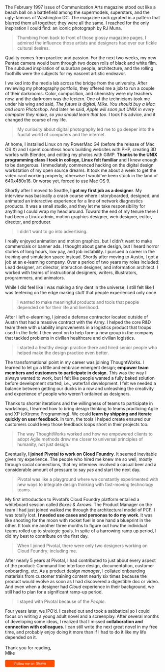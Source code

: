 The February 1997 issue of Communication Arts magazine stood out like a beach ball on a battlefield among the supermodels, superstars, and the ugly-famous of Washington DC. The magazine rack gyrated in a pattern that blurred them all together; they were all the same. I reached for the only inspiration I could find: an iconic photograph by RJ Muna.

> Thumbing from back to front of those glossy magazine pages, I admired the influence those artists and designers had over our fickle cultural desires.

Quality comes from practice and passion. For the next two weeks, my new Pentax camera would burn through two dozen rolls of black and white film. The subdued inspiration of suburban people, architecture, and the rolling foothills were the subjects for my nascent artistic endeavor.

I walked into the media lab across the bridge from the university. After reviewing my photography portfolio, they offered me a job to run a couple of their darkrooms. Color, composition, and chemistry were my teachers now, and the darkroom was the lectern. One of the technicians took me under his wing and said, _The future is digital, Mike. You should buy a Mac and learn Photoshop_. And later he said, _Apple will soon put UNIX in every computer they make, so you should learn that too_. I took his advice, and it changed the course of my life.

> My curiosity about digital photography led me to go deeper into the fractal world of computers and the internet. 

At home, I installed Linux on my PowerMac G4 (before the release of Mac OS X) and I spent countless hours building websites with PHP, creating 3D worlds with Blender, and editing my photos with GIMP. **Thanks to the UNIX programming class I took in college, Linux felt familiar** and I knew enough to be dangerous. I immediately commenced hacking on the digital design workstation of my open source dreams. It took me about a week to get the video card working properly, otherwise I would've been stuck in the land of 640x480x16. Or worse yet, forced to use Mac OS 9.

Shortly after I moved to Seattle, **I got my first job as a designer**.  My interview was basically a crash course where I storyboarded, designed, and animated an interactive experience for a line of network diagnostics products. It was a small studio, and they let me take responsibility for anything I could wrap my head around. Toward the end of my tenure there I had been a Linux admin, motion graphics designer, web designer, editor, director, and producer.

> I didn’t want to go into advertising.

I really enjoyed animation and motion graphics, but I didn't want to make commercials or banner ads. I thought about game design, but I heard horror stories of long hours, low pay, and job instability. I pursued a career in the training and simulation space instead. Shortly after moving to Austin, I got a job at an e-learning company. Over a period of two years my roles included: Lead designer, art director, interaction designer, and information architect. I worked with teams of instructional designers, writers, illustrators, programmers, and animators.

While I did feel like I was making a tiny dent in the universe, I still felt like I was teetering on the edge making stuff that people experienced only once. 

> I wanted to make meaningful products and tools that people depended on for their life and livelihood.

After I left e-elearning, I joined a defense contractor located outside of Austin that had a massive contract with the Army. I helped the core R&D team there with usability improvements in a logistics product that troops used in the field. I then went on to help form a new group in the company that tackled problems in civilian healthcare and civilian logistics. 

> I started a healthy design practice there and hired senior people who helped make the design practice even better.

The transformational point in my career was joining ThoughtWorks.  I learned to let go a little and embrace emergent design; **empower team members and customers to participate in design**.  This was the way I always wanted to work, but I felt like people wanted a fully baked solution before development started, i.e., waterfall development. I felt we needed a balance between getting our ducks in a row and unleashing the creativity and experience of people who weren't ordained as designers.

Thanks to shorter iterations and the willingness of teams to participate in workshops, I learned how to bring design thinking to teams practicing Agile and XP (eXtreme Programming).  We could **learn by shipping and iterate quickly on user feedback**. In turn, the tools I helped create ensured our customers could keep those feedback loops short in their projects too.

> The way ThoughtWorks worked and how we empowered clients to adopt Agile methods drew me closer to universal principles of humanity, not just design.

Eventually, **I joined Pivotal to work on Cloud Foundry**.  It seemed inevitable given my experience.  The people who hired me knew me so well, mostly through social connections, that my interview involved a casual beer and a considerable amount of pressure to say _yes_ and start the next day. 

> Pivotal was like a playground where we constantly experimented with new ways to integrate design thinking with fast-moving technology teams.

My first introduction to Pivotal’s Cloud Foundry platform entailed a whiteboard session called _Boxes &amp; Arrows_. The Product Manager on the team I had just joined walked me through the architectural model of PCF. I was totally lost. **I needed use cases and personas to do my work**. It was like shooting for the moon with rocket fuel in one hand a blueprint in the other. It took me another three months to figure out how the individual teams rolled up to strategic goals. In spite of a harrowing ramp up period, I did my best to contribute on the first day.

> When I joined Pivotal, there were only two designers working on Cloud Foundry; including me.

After nearly 5 years at Pivotal, I had contributed to just about every aspect of the product: Command line interface design, documentation, customer onboarding, etc. As a product design _manager_, I collated onboarding materials from customer training content nearly six times because the product would evolve as soon as I had discovered a digestible doc or video. And even when a designer had _Cloud_ experience in their background, we still had to plan for a significant ramp-up period.

> I stayed with Pivotal because of the _People_.

Four years later, we IPO’d.  I cashed out and took a sabbatical so I could focus on writing a young adult novel and a screenplay.  After several months of developing some ideas, I realized that I missed **collaboration and connection with colleagues**.  I can still write the next great novel in my free time, and probably enjoy doing it more than if I had to do it like my life depended on it.
<br>
<br>
Thank you for reading, <br>
Mike
 <p>
	 <a style="display:inline-block;background-color:#FC4C02;color:#fff;padding:5px 10px 5px 30px;font-size:11px;font-family:Helvetica, Arial, sans-serif;white-space:nowrap;text-decoration:none;background-repeat:no-repeat;background-position:10px center;border-radius:3px;background-image:url('http://badges.strava.com/logo-strava-echelon.png')" href='http://strava.com/athletes/4208704' target="_clean">
	   Follow me on
	   <img src='http://badges.strava.com/logo-strava.png' alt='Strava' style='margin-left:2px;vertical-align:text-bottom' height=13 width=51 />
	 </a>
</p>
